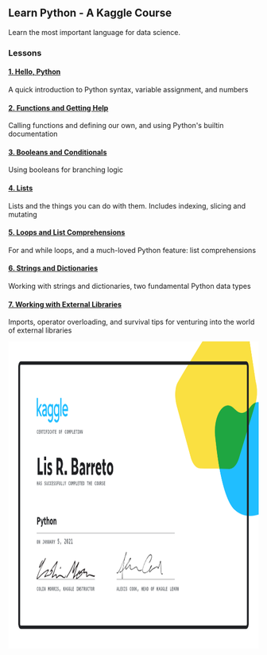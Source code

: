 ## Learn Python - A Kaggle Course

Learn the most important language for data science.

### Lessons

#### [1. Hello, Python](https://github.com/lis-r-barreto/learn-python-kaggle/blob/main/Exercise_Syntax%2C_Variables%2C_and_Numbers.ipynb)
A quick introduction to Python syntax, variable assignment, and numbers

#### [2. Functions and Getting Help](https://github.com/lis-r-barreto/learn-python-kaggle/blob/main/Exercise_Functions_and_Getting_Help.ipynb)
Calling functions and defining our own, and using Python's builtin documentation

#### [3. Booleans and Conditionals](https://github.com/lis-r-barreto/learn-python-kaggle/blob/main/Exercise_Booleans_and_Conditionals.ipynb)
Using booleans for branching logic

#### [4. Lists](https://github.com/lis-r-barreto/learn-python-kaggle/blob/main/Exercise_Lists.ipynb)
Lists and the things you can do with them. Includes indexing, slicing and mutating

#### [5. Loops and List Comprehensions](https://github.com/lis-r-barreto/learn-python-kaggle/blob/main/Exercise_Loops_and_List_Comprehensions.ipynb)
For and while loops, and a much-loved Python feature: list comprehensions

#### [6. Strings and Dictionaries](https://github.com/lis-r-barreto/learn-python-kaggle/blob/main/Exercise_Strings_and_Dictionaries.ipynb)
Working with strings and dictionaries, two fundamental Python data types

#### [7. Working with External Libraries](https://github.com/lis-r-barreto/learn-python-kaggle/blob/main/Exercise_Working_with_External_Libraries.ipynb)
Imports, operator overloading, and survival tips for venturing into the world of external libraries

<p align="center">
  <img width="1000" height="618.18" src="https://github.com/lis-r-barreto/learn-python-kaggle/blob/main/certificate.png">
</p>

